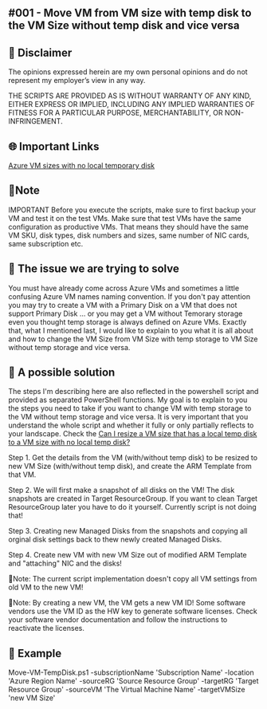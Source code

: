 

## #001 - Move VM from VM size with temp disk to the VM Size without temp disk and vice versa

## 🚨 Disclaimer
The opinions expressed herein are my own personal opinions and do not represent my employer’s view in any way.

THE SCRIPTS ARE PROVIDED AS IS WITHOUT WARRANTY OF ANY KIND, EITHER EXPRESS OR IMPLIED, INCLUDING ANY IMPLIED WARRANTIES OF FITNESS FOR A PARTICULAR PURPOSE, MERCHANTABILITY, OR NON-INFRINGEMENT.


## 🌐 Important Links 

[Azure VM sizes with no local temporary disk](https://docs.microsoft.com/en-us/azure/virtual-machines/azure-vms-no-temp-disk?msclkid=84c91efdd10511ecaec6d6790d915e24)

## 📢Note
IMPORTANT Before you execute the scripts, make sure to first backup your VM and test it on the test VMs. Make sure that test VMs have the same configuration as productive VMs. That means they should have the same VM SKU, disk types, disk numbers and sizes, same number of NIC cards, same subscription etc. 


## 🤔 The issue we are trying to solve
You must have already come across Azure VMs and sometimes a little confusing Azure VM names naming convention. If you don't pay attention you may try to create a VM with a Primary Disk on a VM that does not support Primary Disk ... or you may get a VM without Temorary storage even you thought temp storage is always defined on Azure VMs. Exactly that, what I mentioned last, I would like to explain to you what it is all about and how to change the VM Size from VM Size with temp storage to VM Size without temp storage and vice versa.


## 💪 A possible solution
The steps I'm describing here are also reflected in the powershell script and provided as separated PowerShell functions. My goal is to explain to you the steps you need to take if you want to change VM with temp storage to the VM without temp storage and vice versa.
It is very important that you understand the whole script and whether it fully or only partially reflects to your landscape. 
Check the [Can I resize a VM size that has a local temp disk to a VM size with no local temp disk?](https://docs.microsoft.com/en-us/azure/virtual-machines/azure-vms-no-temp-disk#can-i-resize-a-vm-size-that-has-a-local-temp-disk-to-a-vm-size-with-no-local-temp-disk---) 

Step 1.
Get the details from the VM (with/without temp disk) to be resized to new VM Size (with/without temp disk), and create the ARM Template from that VM.

Step 2. 
We will first make a snapshot of all disks on the VM! The disk snapshots are created in Target ResourceGroup. If you want to clean Target ResourceGroup later you have to do it yourself. Currently script is not doing that!

Step 3.
Creating new Managed Disks from the snapshots and copying all orginal disk settings back to thew newly created Managed Disks.

Step 4.
Create new VM with new VM Size out of modified ARM Template and "attaching" NIC and the disks!

📢Note: The current script implementation doesn't copy all VM settings from old VM to the new VM!

📢Note: By creating a new VM, the VM gets a new VM ID! Some software vendors use the VM ID as the HW key to generate software licenses. Check your software vendor documentation and follow the instructions to reactivate the licenses.

## 🚀 Example

Move-VM-TempDisk.ps1 -subscriptionName 'Subscription Name' -location 'Azure Region Name' -sourceRG 'Source Resource Group' -targetRG 'Target Resource Group' -sourceVM 'The Virtual Machine Name' -targetVMSize 'new VM Size'
